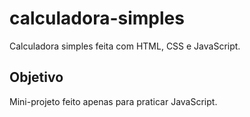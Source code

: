 # calculadora-simples

Calculadora simples feita com HTML, CSS e JavaScript.

## Objetivo
Mini-projeto feito apenas para praticar JavaScript.
